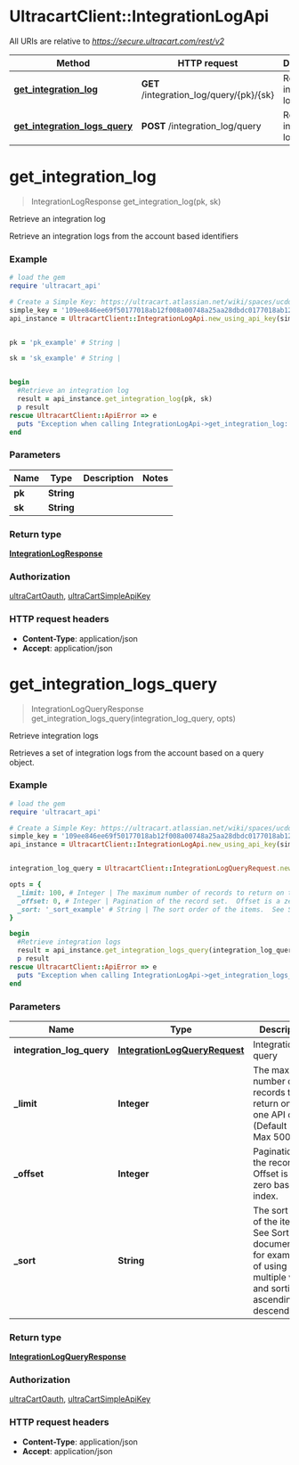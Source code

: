# UltracartClient::IntegrationLogApi

All URIs are relative to *https://secure.ultracart.com/rest/v2*

Method | HTTP request | Description
------------- | ------------- | -------------
[**get_integration_log**](IntegrationLogApi.md#get_integration_log) | **GET** /integration_log/query/{pk}/{sk} | Retrieve an integration log
[**get_integration_logs_query**](IntegrationLogApi.md#get_integration_logs_query) | **POST** /integration_log/query | Retrieve integration logs


# **get_integration_log**
> IntegrationLogResponse get_integration_log(pk, sk)

Retrieve an integration log

Retrieve an integration logs from the account based identifiers 

### Example
```ruby
# load the gem
require 'ultracart_api'

# Create a Simple Key: https://ultracart.atlassian.net/wiki/spaces/ucdoc/pages/38688545/API+Simple+Key
simple_key = '109ee846ee69f50177018ab12f008a00748a25aa28dbdc0177018ab12f008a00'
api_instance = UltracartClient::IntegrationLogApi.new_using_api_key(simple_key, false, false)


pk = 'pk_example' # String | 

sk = 'sk_example' # String | 


begin
  #Retrieve an integration log
  result = api_instance.get_integration_log(pk, sk)
  p result
rescue UltracartClient::ApiError => e
  puts "Exception when calling IntegrationLogApi->get_integration_log: #{e}"
end
```

### Parameters

Name | Type | Description  | Notes
------------- | ------------- | ------------- | -------------
 **pk** | **String**|  | 
 **sk** | **String**|  | 

### Return type

[**IntegrationLogResponse**](IntegrationLogResponse.md)

### Authorization

[ultraCartOauth](../README.md#ultraCartOauth), [ultraCartSimpleApiKey](../README.md#ultraCartSimpleApiKey)

### HTTP request headers

 - **Content-Type**: application/json
 - **Accept**: application/json



# **get_integration_logs_query**
> IntegrationLogQueryResponse get_integration_logs_query(integration_log_query, opts)

Retrieve integration logs

Retrieves a set of integration logs from the account based on a query object. 

### Example
```ruby
# load the gem
require 'ultracart_api'

# Create a Simple Key: https://ultracart.atlassian.net/wiki/spaces/ucdoc/pages/38688545/API+Simple+Key
simple_key = '109ee846ee69f50177018ab12f008a00748a25aa28dbdc0177018ab12f008a00'
api_instance = UltracartClient::IntegrationLogApi.new_using_api_key(simple_key, false, false)


integration_log_query = UltracartClient::IntegrationLogQueryRequest.new # IntegrationLogQueryRequest | Integration log query

opts = { 
  _limit: 100, # Integer | The maximum number of records to return on this one API call. (Default 100, Max 500)
  _offset: 0, # Integer | Pagination of the record set.  Offset is a zero based index.
  _sort: '_sort_example' # String | The sort order of the items.  See Sorting documentation for examples of using multiple values and sorting by ascending and descending.
}

begin
  #Retrieve integration logs
  result = api_instance.get_integration_logs_query(integration_log_query, opts)
  p result
rescue UltracartClient::ApiError => e
  puts "Exception when calling IntegrationLogApi->get_integration_logs_query: #{e}"
end
```

### Parameters

Name | Type | Description  | Notes
------------- | ------------- | ------------- | -------------
 **integration_log_query** | [**IntegrationLogQueryRequest**](IntegrationLogQueryRequest.md)| Integration log query | 
 **_limit** | **Integer**| The maximum number of records to return on this one API call. (Default 100, Max 500) | [optional] [default to 100]
 **_offset** | **Integer**| Pagination of the record set.  Offset is a zero based index. | [optional] [default to 0]
 **_sort** | **String**| The sort order of the items.  See Sorting documentation for examples of using multiple values and sorting by ascending and descending. | [optional] 

### Return type

[**IntegrationLogQueryResponse**](IntegrationLogQueryResponse.md)

### Authorization

[ultraCartOauth](../README.md#ultraCartOauth), [ultraCartSimpleApiKey](../README.md#ultraCartSimpleApiKey)

### HTTP request headers

 - **Content-Type**: application/json
 - **Accept**: application/json



